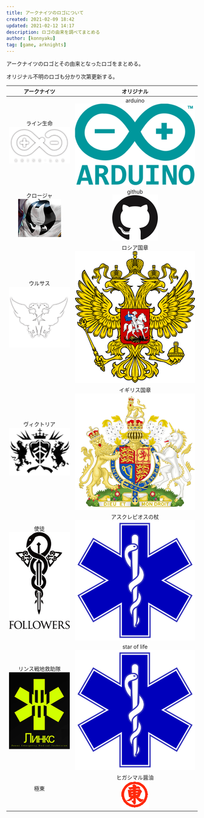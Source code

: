 ```yaml
---
title: アークナイツのロゴについて
created: 2021-02-09 18:42
updated: 2021-02-12 14:17
description: ロゴの由来を調べてまとめる
author: [konnyaku]
tag: [game, arknights]
---
```


アークナイツのロゴとその由来となったロゴをまとめる。

オリジナル不明のロゴも分かり次第更新する。

| アークナイツ | オリジナル |
|:---:|:---:|
|ライン生命 <br/> ![](./rhine_lab.png)| arduino <br/> ![](./arduino.png)|
|クロージャ　<br> ![](./closure.png)| github <br> ![](./github.png)|
|ウルサス <br> ![](./ursus.png)| ロシア国章 <br> ![](./russia.png)|
|ヴィクトリア <br> ![](./victoria.png)|イギリス国章 <br> ![](./uk.png) |
|使徒 <br> ![](./sito.jpeg)|アスクレピオスの杖<br>![](./star_of_life.png)|
|リンス戦地救助隊 <br>![](./lynx.png)|star of life<br>![](./star_of_life.png)|
|極東<br>![]()|ヒガシマル醤油<br>![](higasimaru.png)|

